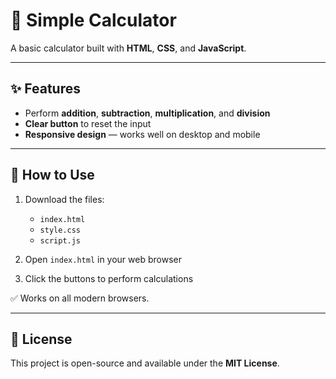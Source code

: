 # 🧮 Simple Calculator

A basic calculator built with **HTML**, **CSS**, and **JavaScript**.

---

## ✨ Features

- Perform **addition**, **subtraction**, **multiplication**, and **division**
- **Clear button** to reset the input
- **Responsive design** — works well on desktop and mobile

---

## 🚀 How to Use

1. Download the files:  
   - `index.html`  
   - `style.css`  
   - `script.js`

2. Open `index.html` in your web browser

3. Click the buttons to perform calculations

✅ Works on all modern browsers.

---

## 📄 License

This project is open-source and available under the **MIT License**.

